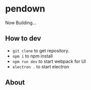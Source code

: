 # pendown

Now Building...

## How to dev

- `git clone` to get repository.
- `npm i` to npm install
- `npm run dev` to start webpack for UI
- `electron .` to start electron

## About


